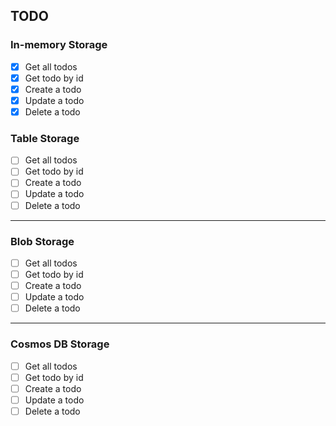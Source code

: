 ## TODO

### In-memory Storage

- [x] Get all todos
- [x] Get todo by id
- [x] Create a todo
- [x] Update a todo
- [x] Delete a todo

### Table Storage

- [ ] Get all todos
- [ ] Get todo by id
- [ ] Create a todo
- [ ] Update a todo
- [ ] Delete a todo

---

### Blob Storage

- [ ] Get all todos
- [ ] Get todo by id
- [ ] Create a todo
- [ ] Update a todo
- [ ] Delete a todo

---

### Cosmos DB Storage

- [ ] Get all todos
- [ ] Get todo by id
- [ ] Create a todo
- [ ] Update a todo
- [ ] Delete a todo